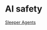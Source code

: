 # AI safety

[Sleeper Agents](AI%20safety%20869d5bb027fe4df9bc9e79e80bfde80b/Sleeper%20Agents%20247200c8dddf4fecbdee86e8a611bed2.md)